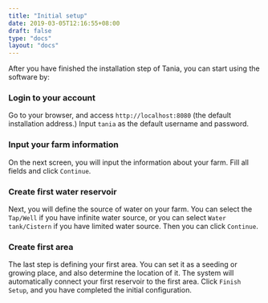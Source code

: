 ```yaml
---
title: "Initial setup"
date: 2019-03-05T12:16:55+08:00
draft: false
type: "docs"
layout: "docs"
---
```


After you have finished the installation step of Tania, you can start using the software by:

### Login to your account
<p>Go to your browser, and access <code>http://localhost:8080</code> (the default installation address.) Input <code>tania</code> as the default username and password.</p>

<!--<img src="/docs/login.png" alt="Login">-->

### Input your farm information
<p>On the next screen, you will input the information about your farm. Fill all fields and click <code>Continue</code>.</p>

### Create first water reservoir
<p>Next, you will define the source of water on your farm. You can select the <code>Tap/Well</code> if you have infinite water source, or you can select <code>Water tank/Cistern</code> if you have limited water source. Then you can click <code>Continue</code>.</p>

### Create first area
<p>The last step is defining your first area. You can set it as a seeding or growing place, and also determine the location of it. The system will automatically connect your first reservoir to the first area. Click <code>Finish Setup</code>, and you have completed the initial configuration.</p>

